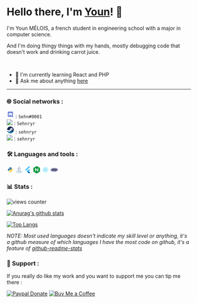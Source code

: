 # Hello there, I'm [Youn](https://melois.dev)! 👋

I'm Youn MÉLOIS, a french student in engineering school with a major in computer science.

And I'm doing thingy things with my hands, mostly debugging code that doesn't work and drinking carrot juice.

<br />

- 🌱 I'm currently learning React and PHP
- 💬 Ask me about anything [here](https://github.com/sehnryr/sehnryr/issues)


---
### 🌐 Social networks :
<a href="https://discord.com"><img width="20" src="https://raw.githubusercontent.com/github/explore/main/topics/discord/discord.png"/></a> : <code>Sehn#0001</code><br />
<a href="https://www.reddit.com/user/Sehnryr"><img width="20" src="https://www.redditinc.com/assets/images/site/reddit-logo.png"/></a> : <code>Sehnryr</code><br />
<a href="https://steamcommunity.com/id/sehnryr/"><img width="20" src="https://raw.githubusercontent.com/github/explore/main/topics/steam/steam.png"/></a> : <code>sehnryr</code><br />
<a href="https://www.instagram.com/sehnryr/"><img width="20" src="https://instagram-brand.com/wp-content/uploads/2016/11/Instagram_AppIcon_Aug2017.png"/></a> : <code>sehnryr</code><br />

### 🛠 Languages and tools :
<a href="https://www.python.org/"><code><img height="20" src="https://raw.githubusercontent.com/github/explore/main/topics/python/python.png"/></code></a>
<a href="http://www.open-std.org/jtc1/sc22/wg14/"><code><img height="20" src="https://raw.githubusercontent.com/github/explore/main/topics/c/c.png"/></code></a>
<a href="https://flutter.dev/"><code><img height="20" src="https://raw.githubusercontent.com/github/explore/main/topics/flutter/flutter.png"/></code></a>
<a href="https://nginx.org/en/"><code><img height="20" src="https://raw.githubusercontent.com/github/explore/main/topics/nginx/nginx.png"/></code></a>
<a href="https://reactjs.org/"><code><img height="20" src="https://raw.githubusercontent.com/github/explore/main/topics/react/react.png"/></code></a>
<a href="https://www.php.net/"><code><img height="20" src="https://raw.githubusercontent.com/github/explore/main/topics/php/php.png"/></code></a>

### 📊 Stats :
![views counter](https://komarev.com/ghpvc/?username=Sehnryr&color=green)

[![Anurag's github stats](https://github-readme-stats.vercel.app/api?username=Sehnryr&include_all_commits=true&show_icons=true&bg_color=3,FF9E00,FF8F00,FF8F0000&title_color=fff&text_color=fff&icon_color=fff&hide_border=true&enable_experiments=new_ranking_system)](https://github.com/anuraghazra/github-readme-stats)

[![Top Langs](https://github-readme-stats.vercel.app/api/top-langs/?username=Sehnryr&layout=compact&bg_color=3,FF9E00,FF8F00,FF8F0000&title_color=fff&text_color=fff&hide_border=true)](https://github.com/anuraghazra/github-readme-stats)

*NOTE: Most used languages doesn't indicate my skill level or anything, it's a github measure of which languages I have the most code on github, it's a feature of [github-readme-stats](https://github.com/anuraghazra/github-readme-stats)*

### 🍻 Support :

If you really do like my work and you want to support me you can tip me there :

[![Paypal Donate](https://shields.io/badge/donate-Paypal.me-blue)](https://paypal.me/ynmls)
[![Buy Me a Coffee](https://shields.io/badge/donate-Buy%20Me%20A%20Coffee-yellow)](https://www.buymeacoffee.com/Sehnryr)
